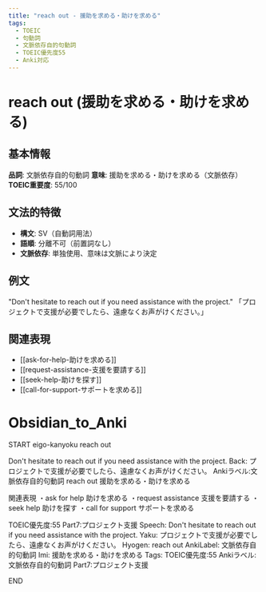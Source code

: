 ```yaml
---
title: "reach out - 援助を求める・助けを求める"
tags:
  - TOEIC
  - 句動詞
  - 文脈依存自的句動詞
  - TOEIC優先度55
  - Anki対応
---
```


# reach out (援助を求める・助けを求める)

## 基本情報
**品詞**: 文脈依存自的句動詞
**意味**: 援助を求める・助けを求める（文脈依存）
**TOEIC重要度**: 55/100

## 文法的特徴
- **構文**: SV（自動詞用法）
- **語順**: 分離不可（前置詞なし）
- **文脈依存**: 単独使用、意味は文脈により決定

## 例文
"Don't hesitate to reach out if you need assistance with the project."
「プロジェクトで支援が必要でしたら、遠慮なくお声がけください。」

## 関連表現
- [[ask-for-help-助けを求める]]
- [[request-assistance-支援を要請する]]
- [[seek-help-助けを探す]]
- [[call-for-support-サポートを求める]]

# Obsidian_to_Anki
START
eigo-kanyoku
reach out

Don't hesitate to reach out if you need assistance with the project.
Back: 
プロジェクトで支援が必要でしたら、遠慮なくお声がけください。
Ankiラベル:文脈依存自的句動詞
reach out
援助を求める・助けを求める

関連表現
・ask for help 助けを求める
・request assistance 支援を要請する
・seek help 助けを探す
・call for support サポートを求める

TOEIC優先度:55
Part7:プロジェクト支援
Speech: Don't hesitate to reach out if you need assistance with the project.
Yaku: プロジェクトで支援が必要でしたら、遠慮なくお声がけください。
Hyogen: reach out
AnkiLabel: 文脈依存自的句動詞
Imi: 援助を求める・助けを求める
Tags: TOEIC優先度:55 Ankiラベル:文脈依存自的句動詞 Part7:プロジェクト支援
<!--ID: 1753025159009-->
END 